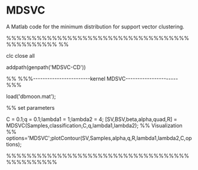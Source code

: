 # MDSVC
A Matlab code for the minimum  distribution  for support vector clustering.

%%%%%%%%%%%%%%%%%%%%%%%%%%%%%%%%%%%%%%%%%%%%%% %% 

clc
close all

addpath(genpath('MDSVC-CD'))


%% %%%------------------------kernel MDSVC----------------------%%%

load('dbmoon.mat');

%% set parameters


C = 0.1;q = 0.1;lambda1 = 1;lambda2 = 4;
[SV,BSV,beta,alpha,quad,R]  = MDSVC(Samples,classification,C,q,lambda1,lambda2);
%% Visualization %%
options='MDSVC';plotContour(SV,Samples,alpha,q,R,lambda1,lambda2,C,options);

%%%%%%%%%%%%%%%%%%%%%%%%%%%%%%%%%%%%%%%%%%%%%%

